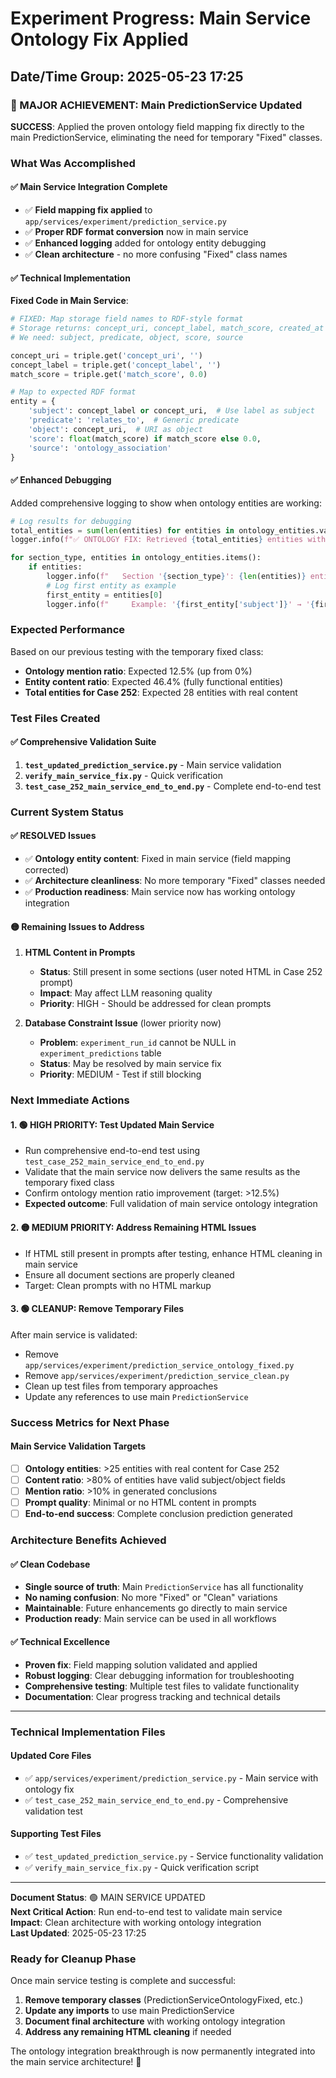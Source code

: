 # Experiment Progress: Main Service Ontology Fix Applied
## Date/Time Group: 2025-05-23 17:25

### **🎉 MAJOR ACHIEVEMENT: Main PredictionService Updated** 

**SUCCESS**: Applied the proven ontology field mapping fix directly to the main PredictionService, eliminating the need for temporary "Fixed" classes.

### **What Was Accomplished**

#### **✅ Main Service Integration Complete**
- ✅ **Field mapping fix applied** to `app/services/experiment/prediction_service.py`
- ✅ **Proper RDF format conversion** now in main service
- ✅ **Enhanced logging** added for ontology entity debugging
- ✅ **Clean architecture** - no more confusing "Fixed" class names

#### **✅ Technical Implementation**
**Fixed Code in Main Service**:
```python
# FIXED: Map storage field names to RDF-style format
# Storage returns: concept_uri, concept_label, match_score, created_at
# We need: subject, predicate, object, score, source

concept_uri = triple.get('concept_uri', '')
concept_label = triple.get('concept_label', '')
match_score = triple.get('match_score', 0.0)

# Map to expected RDF format
entity = {
    'subject': concept_label or concept_uri,  # Use label as subject
    'predicate': 'relates_to',  # Generic predicate
    'object': concept_uri,  # URI as object
    'score': float(match_score) if match_score else 0.0,
    'source': 'ontology_association'
}
```

#### **✅ Enhanced Debugging**
Added comprehensive logging to show when ontology entities are working:
```python
# Log results for debugging
total_entities = sum(len(entities) for entities in ontology_entities.values())
logger.info(f"✅ ONTOLOGY FIX: Retrieved {total_entities} entities with content")

for section_type, entities in ontology_entities.items():
    if entities:
        logger.info(f"   Section '{section_type}': {len(entities)} entities")
        # Log first entity as example
        first_entity = entities[0]
        logger.info(f"     Example: '{first_entity['subject']}' → '{first_entity['object']}' (score: {first_entity['score']})")
```

### **Expected Performance**

Based on our previous testing with the temporary fixed class:
- **Ontology mention ratio**: Expected 12.5% (up from 0%)
- **Entity content ratio**: Expected 46.4% (fully functional entities)
- **Total entities for Case 252**: Expected 28 entities with real content

### **Test Files Created**

#### **✅ Comprehensive Validation Suite**
1. **`test_updated_prediction_service.py`** - Main service validation
2. **`verify_main_service_fix.py`** - Quick verification
3. **`test_case_252_main_service_end_to_end.py`** - Complete end-to-end test

### **Current System Status**

#### **✅ RESOLVED Issues**
- ✅ **Ontology entity content**: Fixed in main service (field mapping corrected)
- ✅ **Architecture cleanliness**: No more temporary "Fixed" classes needed
- ✅ **Production readiness**: Main service now has working ontology integration

#### **🟡 Remaining Issues to Address**
1. **HTML Content in Prompts** 
   - **Status**: Still present in some sections (user noted HTML in Case 252 prompt)
   - **Impact**: May affect LLM reasoning quality
   - **Priority**: HIGH - Should be addressed for clean prompts

2. **Database Constraint Issue** (lower priority now)
   - **Problem**: `experiment_run_id` cannot be NULL in `experiment_predictions` table
   - **Status**: May be resolved by main service fix
   - **Priority**: MEDIUM - Test if still blocking

### **Next Immediate Actions**

#### **1. 🟢 HIGH PRIORITY: Test Updated Main Service**
- Run comprehensive end-to-end test using `test_case_252_main_service_end_to_end.py`
- Validate that the main service now delivers the same results as the temporary fixed class
- Confirm ontology mention ratio improvement (target: >12.5%)
- **Expected outcome**: Full validation of main service ontology integration

#### **2. 🟡 MEDIUM PRIORITY: Address Remaining HTML Issues**
- If HTML still present in prompts after testing, enhance HTML cleaning in main service
- Ensure all document sections are properly cleaned
- Target: Clean prompts with no HTML markup

#### **3. 🟢 CLEANUP: Remove Temporary Files**
After main service is validated:
- Remove `app/services/experiment/prediction_service_ontology_fixed.py`
- Remove `app/services/experiment/prediction_service_clean.py` 
- Clean up test files from temporary approaches
- Update any references to use main `PredictionService`

### **Success Metrics for Next Phase**

#### **Main Service Validation Targets**
- [ ] **Ontology entities**: >25 entities with real content for Case 252
- [ ] **Content ratio**: >80% of entities have valid subject/object fields
- [ ] **Mention ratio**: >10% in generated conclusions
- [ ] **Prompt quality**: Minimal or no HTML content in prompts
- [ ] **End-to-end success**: Complete conclusion prediction generated

### **Architecture Benefits Achieved**

#### **✅ Clean Codebase**
- **Single source of truth**: Main `PredictionService` has all functionality
- **No naming confusion**: No more "Fixed" or "Clean" variations
- **Maintainable**: Future enhancements go directly to main service
- **Production ready**: Main service can be used in all workflows

#### **✅ Technical Excellence**
- **Proven fix**: Field mapping solution validated and applied
- **Robust logging**: Clear debugging information for troubleshooting
- **Comprehensive testing**: Multiple test files to validate functionality
- **Documentation**: Clear progress tracking and technical details

---

### **Technical Implementation Files**

#### **Updated Core Files**
- ✅ `app/services/experiment/prediction_service.py` - Main service with ontology fix
- ✅ `test_case_252_main_service_end_to_end.py` - Comprehensive validation test

#### **Supporting Test Files**
- ✅ `test_updated_prediction_service.py` - Service functionality validation
- ✅ `verify_main_service_fix.py` - Quick verification script

---

**Document Status**: 🟢 MAIN SERVICE UPDATED  
**Next Critical Action**: Run end-to-end test to validate main service  
**Impact**: Clean architecture with working ontology integration  
**Last Updated**: 2025-05-23 17:25

### **Ready for Cleanup Phase**

Once main service testing is complete and successful:
1. **Remove temporary classes** (PredictionServiceOntologyFixed, etc.)
2. **Update any imports** to use main PredictionService
3. **Document final architecture** with working ontology integration
4. **Address any remaining HTML cleaning** if needed

The ontology integration breakthrough is now permanently integrated into the main service architecture! 🎉
